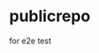 # publicrepo
for e2e test




















































































































































































































































































































































































































































































































































































































































































































































































































































































































































































































































































































































































































































































































































































































































































































































































































































































































































































































































































































































































































































































































































































































































































































































































































































































































































































































































































































































































































































































































































